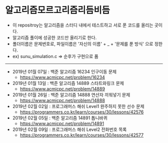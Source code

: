 # 알고리즘모르고리즘리듬비듬

- 이 repositroy는 알고리즘을 스터디 내에서 테스트하고 서로 푼 코드를 올리는 곳이다.
- 알고리즘 풀이에 성공한 코드만 올리기로 한다.
- 폴더이름은 문제번호로, 파일이름은 '자신의 이름' + _ + '문제를 푼 방식' 으로 정한다. 
- ex) sunu_simulation.c => 순후가 구현으로 품

-----------------------

- 2019년 01월 07일 : 백준 알고리즘 16234 인구이동 문제
    - <https://www.acmicpc.net/problem/16234>
- 2019년 01월 13일 : 백준 알고리즘 14889 스타트와링크 문제
    - <https://www.acmicpc.net/problem/14889>
- 2019년 01월 26일 : 백준 알고리즘 14888 연산자 끼워넣기 문제
    - <https://www.acmicpc.net/problem/14888>
- 2019년 02월 02일 : 프로그래머스 해쉬 Level1 완주하지 못한 선수 문제
    - <https://programmers.co.kr/learn/courses/30/lessons/42576>
- 2019년 02월 05일 : 백준 알고리즘 14891 톱니바퀴
    - <https://www.acmicpc.net/problem/14891>
- 2019년 02월 09일 : 프로그래머스 해쉬 Level2 전화번호 목록
    - <https://programmers.co.kr/learn/courses/30/lessons/42577>